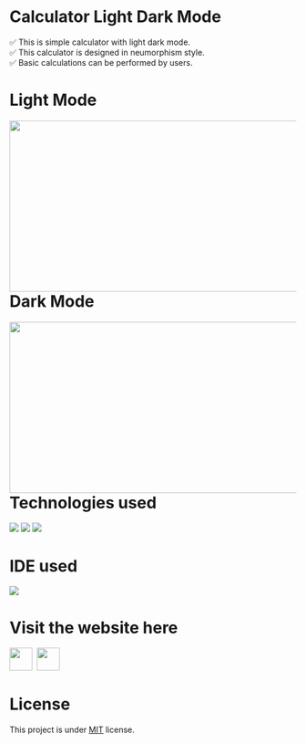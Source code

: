 # Calculator Light Dark Mode
✅ This is simple calculator with light dark mode.<br/> 
✅ This calculator is designed in neumorphism style.<br/>
✅ Basic calculations can be performed by users.

# Light Mode
<img align="left" height="300px" width="2000px" src="https://github.com/ValentineFernandes/ValentineFernandes/blob/main/Portfolio/img6.jpg">

# Dark Mode
<img align="left" height="300px" width="2000px" src="https://github.com/ValentineFernandes/ValentineFernandes/blob/main/Portfolio/img6-1.jpg">

# Technologies used
<img src="https://img.shields.io/badge/HTML5-FF3300?style=for-the-badge&logo=html5&logoColor=white">
<img src="https://img.shields.io/badge/CSS3-0066FF?style=for-the-badge&logo=css3&logoColor=white">
<img src="https://img.shields.io/badge/JavaScript-FFF600?style=for-the-badge&logo=javascript&logoColor=white">

# IDE used
<img src="https://img.shields.io/badge/Atom-00E68A?style=for-the-badge&logo=Atom&logoColor=white">

# Visit the website here
<a href="https://valentinefernandes.github.io/calculator-light-dark-mode/">
<img width="40" height="40" src="https://github.com/ValentineFernandes/ValentineFernandes/blob/main/Portfolio/github.png"></a>
&nbsp;<a href="https://calculatorlightdarkmode.netlify.app"><img width="40" height="40" src="https://github.com/ValentineFernandes/ValentineFernandes/blob/main/Portfolio/netlify.jpg"></a>

# License
This project is under <a href="https://github.com/ValentineFernandes/calculator-light-dark-mode/blob/main/LICENSE">MIT</a> license. 




